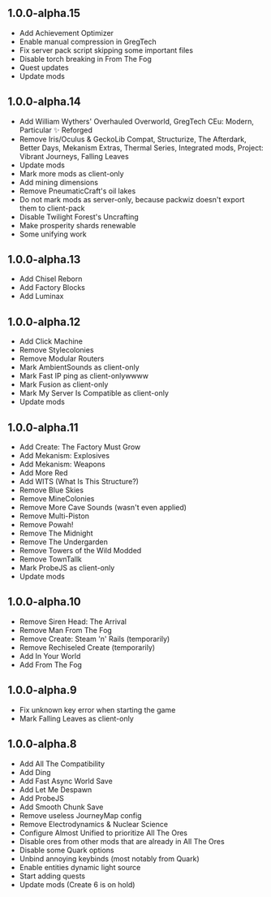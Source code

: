 ## 1.0.0-alpha.15

- Add Achievement Optimizer
- Enable manual compression in GregTech
- Fix server pack script skipping some important files
- Disable torch breaking in From The Fog
- Quest updates
- Update mods

## 1.0.0-alpha.14

- Add William Wythers' Overhauled Overworld, GregTech CEu: Modern, Particular ✨ Reforged
- Remove Iris/Oculus & GeckoLib Compat, Structurize, The Afterdark, Better Days, Mekanism Extras, Thermal Series, Integrated mods, Project: Vibrant Journeys, Falling Leaves
- Update mods
- Mark more mods as client-only
- Add mining dimensions
- Remove PneumaticCraft's oil lakes
- Do not mark mods as server-only, because packwiz doesn't export them to client-pack
- Disable Twilight Forest's Uncrafting
- Make prosperity shards renewable
- Some unifying work

## 1.0.0-alpha.13

- Add Chisel Reborn
- Add Factory Blocks
- Add Luminax

## 1.0.0-alpha.12

- Add Click Machine
- Remove Stylecolonies
- Remove Modular Routers
- Mark AmbientSounds as client-only
- Mark Fast IP ping as client-onlywwww
- Mark Fusion as client-only
- Mark My Server Is Compatible as client-only
- Update mods

## 1.0.0-alpha.11

- Add Create: The Factory Must Grow
- Add Mekanism: Explosives
- Add Mekanism: Weapons
- Add More Red
- Add WITS (What Is This Structure?)
- Remove Blue Skies
- Remove MineColonies
- Remove More Cave Sounds (wasn't even applied)
- Remove Multi-Piston
- Remove Powah!
- Remove The Midnight
- Remove The Undergarden
- Remove Towers of the Wild Modded
- Remove TownTallk
- Mark ProbeJS as client-only
- Update mods

## 1.0.0-alpha.10

- Remove Siren Head: The Arrival
- Remove Man From The Fog
- Remove Create: Steam 'n' Rails (temporarily)
- Remove Rechiseled Create (temporarily)
- Add In Your World
- Add From The Fog

## 1.0.0-alpha.9

- Fix unknown key error when starting the game
- Mark Falling Leaves as client-only

## 1.0.0-alpha.8

- Add All The Compatibility
- Add Ding
- Add Fast Async World Save
- Add Let Me Despawn
- Add ProbeJS
- Add Smooth Chunk Save
- Remove useless JourneyMap config
- Remove Electrodynamics & Nuclear Science
- Configure Almost Unified to prioritize All The Ores
- Disable ores from other mods that are already in All The Ores
- Disable some Quark options
- Unbind annoying keybinds (most notably from Quark)
- Enable entities dynamic light source
- Start adding quests
- Update mods (Create 6 is on hold)

